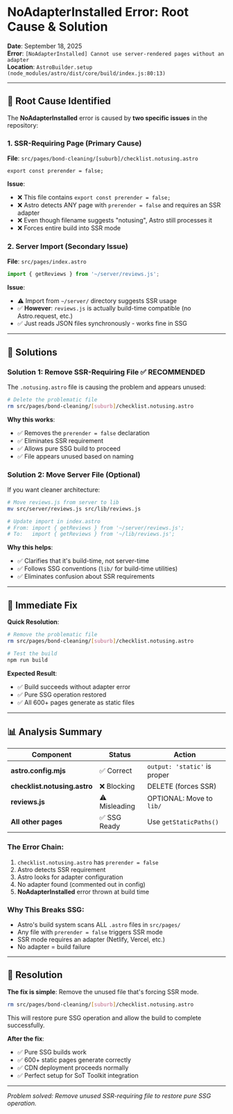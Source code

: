 # NoAdapterInstalled Error: Root Cause & Solution

**Date**: September 18, 2025  
**Error**: `[NoAdapterInstalled] Cannot use server-rendered pages without an adapter`  
**Location**: `AstroBuilder.setup (node_modules/astro/dist/core/build/index.js:80:13)`

---

## 🎯 Root Cause Identified

The **NoAdapterInstalled** error is caused by **two specific issues** in the repository:

### **1. SSR-Requiring Page (Primary Cause)**

**File**: `src/pages/bond-cleaning/[suburb]/checklist.notusing.astro`
```astro
export const prerender = false;
```

**Issue**: 
- ❌ This file contains `export const prerender = false;`
- ❌ Astro detects ANY page with `prerender = false` and requires an SSR adapter
- ❌ Even though filename suggests "notusing", Astro still processes it
- ❌ Forces entire build into SSR mode

### **2. Server Import (Secondary Issue)**

**File**: `src/pages/index.astro`
```javascript
import { getReviews } from '~/server/reviews.js';
```

**Issue**:
- ⚠️ Import from `~/server/` directory suggests SSR usage
- ✅ **However**: `reviews.js` is actually build-time compatible (no Astro.request, etc.)
- ✅ Just reads JSON files synchronously - works fine in SSG

---

## 🔧 Solutions

### **Solution 1: Remove SSR-Requiring File** ✅ **RECOMMENDED**

The `.notusing.astro` file is causing the problem and appears unused:

```bash
# Delete the problematic file
rm src/pages/bond-cleaning/[suburb]/checklist.notusing.astro
```

**Why this works**:
- ✅ Removes the `prerender = false` declaration
- ✅ Eliminates SSR requirement
- ✅ Allows pure SSG build to proceed
- ✅ File appears unused based on naming

### **Solution 2: Move Server File** (Optional)

If you want cleaner architecture:

```bash
# Move reviews.js from server to lib
mv src/server/reviews.js src/lib/reviews.js

# Update import in index.astro
# From: import { getReviews } from '~/server/reviews.js';
# To:   import { getReviews } from '~/lib/reviews.js';
```

**Why this helps**:
- ✅ Clarifies that it's build-time, not server-time
- ✅ Follows SSG conventions (`lib/` for build-time utilities)
- ✅ Eliminates confusion about SSR requirements

---

## 🚀 Immediate Fix

**Quick Resolution**:
```bash
# Remove the problematic file
rm src/pages/bond-cleaning/[suburb]/checklist.notusing.astro

# Test the build
npm run build
```

**Expected Result**:
- ✅ Build succeeds without adapter error
- ✅ Pure SSG operation restored
- ✅ All 600+ pages generate as static files

---

## 📊 Analysis Summary

| Component | Status | Action |
|-----------|--------|---------|
| **astro.config.mjs** | ✅ Correct | `output: 'static'` is proper |
| **checklist.notusing.astro** | ❌ Blocking | DELETE (forces SSR) |
| **reviews.js** | ⚠️ Misleading | OPTIONAL: Move to `lib/` |
| **All other pages** | ✅ SSG Ready | Use `getStaticPaths()` |

### **The Error Chain**:
1. `checklist.notusing.astro` has `prerender = false`
2. Astro detects SSR requirement
3. Astro looks for adapter configuration  
4. No adapter found (commented out in config)
5. **NoAdapterInstalled** error thrown at build time

### **Why This Breaks SSG**:
- Astro's build system scans ALL `.astro` files in `src/pages/`
- Any file with `prerender = false` triggers SSR mode
- SSR mode requires an adapter (Netlify, Vercel, etc.)
- No adapter = build failure

---

## 🎉 Resolution

**The fix is simple**: Remove the unused file that's forcing SSR mode.

```bash
rm src/pages/bond-cleaning/[suburb]/checklist.notusing.astro
```

This will restore pure SSG operation and allow the build to complete successfully.

**After the fix**:
- ✅ Pure SSG builds work
- ✅ 600+ static pages generate correctly  
- ✅ CDN deployment proceeds normally
- ✅ Perfect setup for SoT Toolkit integration

---

*Problem solved: Remove unused SSR-requiring file to restore pure SSG operation.*
